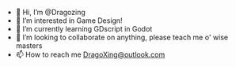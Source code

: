 - 👋 Hi, I’m @Dragozing
- 👀 I’m interested in Game Design!
- 🌱 I’m currently learning GDscript in Godot
- 💞️ I’m looking to collaborate on anything, please teach me o' wise masters
- 📫 How to reach me DragoXing@outlook.com

<!---
Dragozing/Dragozing is a ✨ special ✨ repository because its `README.md` (this file) appears on your GitHub profile.
You can click the Preview link to take a look at your changes.
--->
